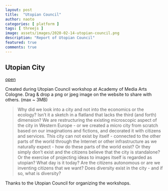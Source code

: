 ```yaml
---
layout: post
title:  "Utopian Council"
author: naoto
categories: [ platform ]
tags: [ threejs ]
image: assets/images/2020-02-14-utopian-council.png
description: "Report of Utopian Council"
featured: true
comments: true
---
```


Utopian City
--------

[open](https://utopian-city-khm.glitch.me/)

Created during Utopian Council workshop at Academy of Media Arts Cologne. Drag & drop a png or jpeg image on the website to share with others. (max ~ 3MB)

> Why did we look into a city and not into the economics or the ecology? Isn’t it a sketch in a flatland that lacks the third (and forth) dimension? We are restructuring the existing microscopic aspect of the city in Western Europe - or we created a micro city from scratch based on our imaginations and fictions, and decorated it with citizens and services. This city can not exist by itself - connected to the other parts of the world through the Internet or other infrastructure as we naturally expect - how do these parts of the world exist? Or they simply don’t exist and the citizens believe that the city is standalone? Or the exercise of projecting ideas to images itself is regarded as utopian? What day is it today? Are the citizens autonomous or are we inventing citizens that we want? Does diversity exist in the city - and if so, what is diversity?

Thanks to the Utopian Council for organizing the workshops.
